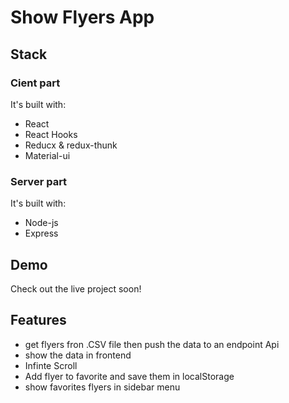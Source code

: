 # Show Flyers App


## Stack

### Cient part

It's built with:
- React
- React Hooks
- Reducx & redux-thunk
- Material-ui

### Server part

It's built with:
- Node-js
- Express

## Demo
Check out the live project soon!

## Features

- get flyers fron .CSV file then push the data to an endpoint Api
- show the data in frontend
- Infinte Scroll
- Add flyer to favorite and save them in localStorage
- show favorites flyers in sidebar menu
